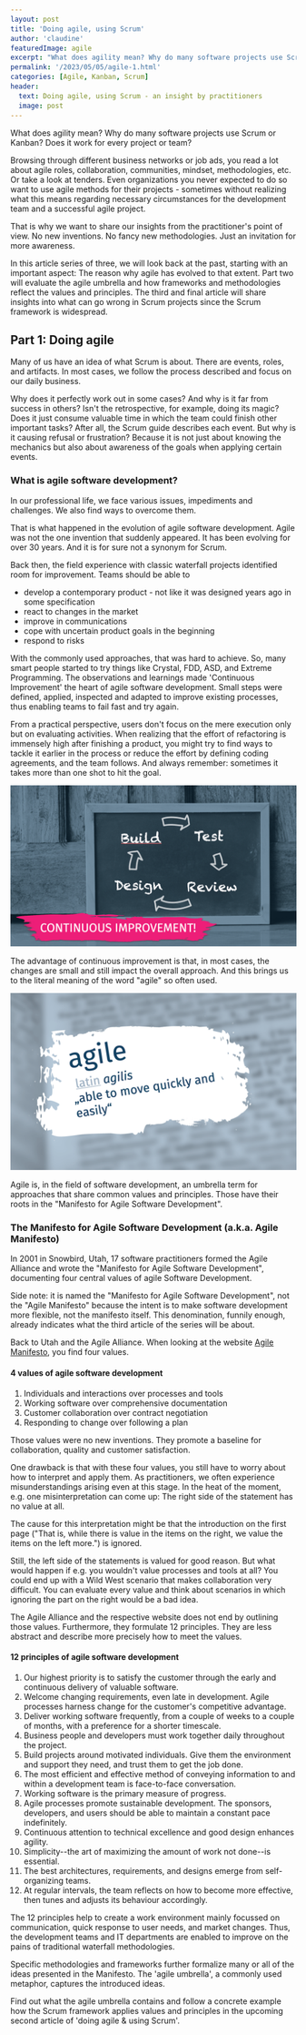 ```yaml
---
layout: post
title: 'Doing agile, using Scrum'
author: 'claudine'
featuredImage: agile
excerpt: "What does agility mean? Why do many software projects use Scrum or Kanban? Does it work for every project or team? In this article series of three, we will look back at the past, starting with an important aspect: The reason why agile has evolved to that extent."
permalink: '/2023/05/05/agile-1.html'
categories: [Agile, Kanban, Scrum]
header:
  text: Doing agile, using Scrum - an insight by practitioners
  image: post
---
```


What does agility mean? Why do many software projects use Scrum or Kanban? Does it work for every project or team?

Browsing through different business networks or job ads, you read a lot about agile roles, collaboration, communities, mindset, methodologies, etc. Or take a look at tenders. Even organizations you never expected to do so want to use agile methods for their projects - sometimes without realizing what this means regarding necessary circumstances for the development team and a successful agile project.

That is why we want to share our insights from the practitioner's point of view. No new inventions. No fancy new methodologies. Just an invitation for more awareness.

In this article series of three, we will look back at the past, starting with an important aspect: The reason why agile has evolved to that extent. Part two will evaluate the agile umbrella and how frameworks and methodologies reflect the values and principles. The third and final article will share insights into what can go wrong in Scrum projects since the Scrum framework is widespread.

## Part 1: Doing agile
Many of us have an idea of what Scrum is about. There are events, roles, and artifacts. In most cases, we follow the process described and focus on our daily business. 

Why does it perfectly work out in some cases? And why is it far from success in others? Isn't the retrospective, for example, doing its magic? Does it just consume valuable time in which the team could finish other important tasks? After all, the Scrum guide describes each event. But why is it causing refusal or frustration? Because it is not just about knowing the mechanics but also about awareness of the goals when applying certain events.

### What is agile software development?
In our professional life, we face various issues, impediments and challenges. We also find ways to overcome them.

That is what happened in the evolution of agile software development. Agile was not the one invention that suddenly appeared. It has been evolving for over 30 years. And it is for sure not a synonym for Scrum.

Back then, the field experience with classic waterfall projects identified room for improvement. Teams should be able to

* develop a contemporary product - not like it was designed years ago in some specification
* react to changes in the market
* improve in communications
* cope with uncertain product goals in the beginning
* respond to risks 

With the commonly used approaches, that was hard to achieve. So, many smart people started to try things like Crystal, FDD, ASD, and Extreme Programming. The observations and learnings made 'Continuous Improvement' the heart of agile software development. Small steps were defined, applied, inspected and adapted to improve existing processes, thus enabling teams to fail fast and try again.

From a practical perspective, users don't focus on the mere execution only but on evaluating activities. When realizing that the effort of refactoring is immensely high after finishing a product, you might try to find ways to tackle it earlier in the process or reduce the effort by defining coding agreements, and the team follows. And always remember: sometimes it takes more than one shot to hit the goal.

![Continuous Improvement Cycle](/assets/posts/2023-05-05-agile-1/continuous-improvement.png)

The advantage of continuous improvement is that, in most cases, the changes are small and still impact the overall approach. And this brings us to the literal meaning of the word "agile" so often used.

![Agile Meaning](/assets/posts/2023-05-05-agile-1/agile-meaning.png)

Agile is, in the field of software development, an umbrella term for approaches that share common values and principles. Those have their roots in the "Manifesto for Agile Software Development". 

### The Manifesto for Agile Software Development (a.k.a. Agile Manifesto)
In 2001 in Snowbird, Utah, 17 software practitioners formed the Agile Alliance and wrote the "Manifesto for Agile Software Development", documenting four central values of agile Software Development.

Side note: it is named the "Manifesto for Agile Software Development", not the "Agile Manifesto" because the intent is to make software development more flexible, not the manifesto itself. This denomination, funnily enough, already indicates what the third article of the series will be about.

Back to Utah and the Agile Alliance. When looking at the website [Agile Manifesto](https://agilemanifesto.org "Agilemanifesto.org"), you find four values.

#### 4 values of agile software development
1. Individuals and interactions over processes and tools
2. Working software over comprehensive documentation
3. Customer collaboration over contract negotiation
4. Responding to change over following a plan

Those values were no new inventions. They promote a baseline for collaboration, quality and customer satisfaction.

One drawback is that with these four values, you still have to worry about how to interpret and apply them. As practitioners, we often experience misunderstandings arising even at this stage. In the heat of the moment, e.g. one misinterpretation can come up: The right side of the statement has no value at all. 

The cause for this interpretation might be that the introduction on the first page ("That is, while there is value in the items on the right, we value the items on the left more.") is ignored. 

Still, the left side of the statements is valued for good reason. But what would happen if e.g. you wouldn't value processes and tools at all? You could end up with a Wild West scenario that makes collaboration very difficult. You can evaluate every value and think about scenarios in which ignoring the part on the right would be a bad idea.

The Agile Alliance and the respective website does not end by outlining those values. Furthermore, they formulate 12 principles. They are less abstract and describe more precisely how to meet the values.

#### 12 principles of agile software development
1. Our highest priority is to satisfy the customer through the early and continuous delivery of valuable software.
2. Welcome changing requirements, even late in development. Agile processes harness change for the customer's competitive advantage.
3. Deliver working software frequently, from a couple of weeks to a couple of months, with a preference for a shorter timescale.
4. Business people and developers must work together daily throughout the project.
5. Build projects around motivated individuals. Give them the environment and support they need, and trust them to get the job done.
6. The most efficient and effective method of conveying information to and within a development team is face-to-face conversation.
7. Working software is the primary measure of progress.
8. Agile processes promote sustainable development. The sponsors, developers, and users should be able to maintain a constant pace indefinitely.
9. Continuous attention to technical excellence and good design enhances agility.
10. Simplicity--the art of maximizing the amount of work not done--is essential.
11. The best architectures, requirements, and designs emerge from self-organizing teams.
12. At regular intervals, the team reflects on how to become more effective, then tunes and adjusts its behaviour accordingly.

The 12 principles help to create a work environment mainly focussed on communication, quick response to user needs, and market changes. Thus, the development teams and IT departments are enabled to improve on the pains of traditional waterfall methodologies. 

Specific methodologies and frameworks further formalize many or all of the ideas presented in the Manifesto. The 'agile umbrella', a commonly used metaphor, captures the introduced ideas.

Find out what the agile umbrella contains and follow a concrete example how the Scrum framework applies values and principles in the upcoming second article of 'doing agile & using Scrum'.

